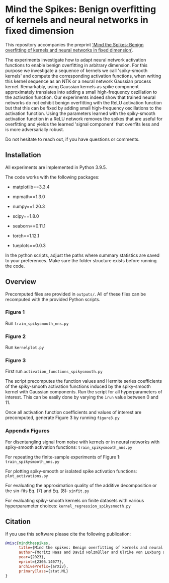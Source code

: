 # Mind the Spikes: Benign overfitting of kernels and neural networks in fixed dimension

This repository accompanies the preprint ['Mind the Spikes: Benign overfitting of kernels and neural networks in fixed dimension'](https://arxiv.org/pdf/2305.14077.pdf).

The experiments investigate how to adapt neural network activation functions to enable benign overfitting in arbitrary dimension. For this purpose we investigate a sequence of kernels we call 'spiky-smooth kernels' and compute the corresponding activation functions, when writing this kernel sequence as an NTK or a neural network Gaussian process kernel. Remarkably, using Gaussian kernels as spike component approximately translates into adding a small high-frequency oszillation to the activation function. Our experiments indeed show that trained neural networks do not exhibit benign overfitting with the ReLU activation function but that this can be fixed by adding small high-frequency oscillations to the activation function. Using the parameters learned with the spiky-smooth activation function in a ReLU network removes the spikes that are useful for overfitting and yields the learned 'signal component' that overfits less and is more adversarially robust.

Do not hesitate to reach out, if you have questions or comments.

## Installation

All experiments are implemented in Python 3.9.5.

The code works with the following packages:

- matplotlib==3.3.4

- mpmath==1.3.0

- numpy==1.20.3

- scipy==1.8.0

- seaborn==0.11.1

- torch==1.12.1

- tueplots==0.0.3

In the python scripts, adjust the paths where summary statistics are saved to your preferences. Make sure the folder structure exists before running the code.

## Overview

Precomputed files are provided in `outputs/`. All of these files can be recomputed with the provided Python scripts.

### Figure 1

Run `train_spikysmooth_nns.py`

### Figure 2

Run `kernelplot.py`

### Figure 3

First run `activation_functions_spikysmooth.py`

The script precomputes the function values and Hermite series coefficients of the spiky-smooth activation functions induced by the spiky-smooth kernel with Gaussian components. Run the script for all hyperparameters of interest. This can be easily done by varying the `irun` value between 0 and 11.

Once all activation function coefficients and values of interest are precomputed, generate Figure 3 by running `figure3.py`

### Appendix Figures

For disentangling signal from noise with kernels or in neural networks with spiky-smooth activation functions: `train_spikysmooth_nns.py`

For repeating the finite-sample experiments of Figure 1: `train_spikysmooth_nns.py`

For plotting spiky-smooth or isolated spike activation functions:` plot_activations.py`

For evaluating the approximation quality of the additive decomposition or the sin-fits Eq. (7) and Eq. (8): `sinfit.py`

For evaluating spiky-smooth kernels on finite datasets with various hyperparameter choices: `kernel_regression_spikysmooth.py`

## Citation

If you use this software please cite the following publication:

```bib
@misc{mindthespikes,
      title={Mind the spikes: Benign overfitting of kernels and neural networks in fixed dimension}, 
      author={Moritz Haas and David Holzmüller and Ulrike von Luxburg and Ingo Steinwart},
      year={2023},
      eprint={2305.14077},
      archivePrefix={arXiv},
      primaryClass={stat.ML}
}
```
